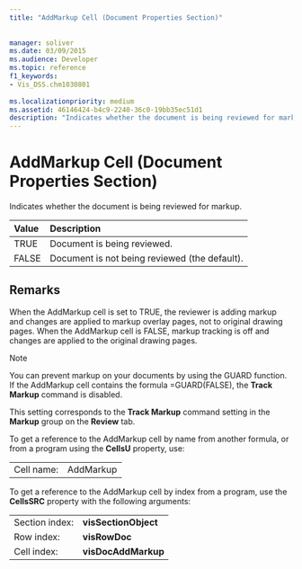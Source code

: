 ```yaml
---
title: "AddMarkup Cell (Document Properties Section)"
 
 
manager: soliver
ms.date: 03/09/2015
ms.audience: Developer
ms.topic: reference
f1_keywords:
- Vis_DSS.chm1030801
 
ms.localizationpriority: medium
ms.assetid: 46146424-b4c9-2240-36c0-19bb35ec51d1
description: "Indicates whether the document is being reviewed for markup."
---
```


# AddMarkup Cell (Document Properties Section)

Indicates whether the document is being reviewed for markup.
  
|**Value**|**Description**|
|:-----|:-----|
|TRUE  <br/> |Document is being reviewed.  <br/> |
|FALSE  <br/> |Document is not being reviewed (the default).  <br/> |
   
## Remarks

When the AddMarkup cell is set to TRUE, the reviewer is adding markup and changes are applied to markup overlay pages, not to original drawing pages. When the AddMarkup cell is FALSE, markup tracking is off and changes are applied to the original drawing pages.
  
> [!NOTE]
> You can prevent markup on your documents by using the GUARD function. If the AddMarkup cell contains the formula =GUARD(FALSE), the **Track Markup** command is disabled. 
  
This setting corresponds to the **Track Markup** command setting in the **Markup** group on the **Review** tab. 
  
To get a reference to the AddMarkup cell by name from another formula, or from a program using the **CellsU** property, use: 
  
|||
|:-----|:-----|
|Cell name:  <br/> |AddMarkup  <br/> |
   
To get a reference to the AddMarkup cell by index from a program, use the **CellsSRC** property with the following arguments: 
  
|||
|:-----|:-----|
|Section index:  <br/> |**visSectionObject** <br/> |
|Row index:  <br/> |**visRowDoc** <br/> |
|Cell index:  <br/> |**visDocAddMarkup** <br/> |
   

